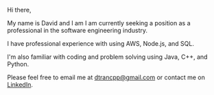 Hi there,

My name is David and I am I am currently seeking a position as a professional in the software engineering industry.

I have professional experience with using AWS, Node.js, and SQL.

I'm also familiar with coding and problem solving using Java, C++, and Python.

Please feel free to email me at dtrancpp@gmail.com or contact me on [LinkedIn](https://www.linkedin.com/in/tran-david1/).
